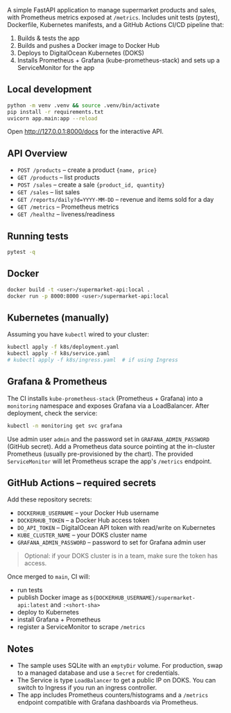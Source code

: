 A simple FastAPI application to manage supermarket products and sales, with Prometheus metrics exposed at `/metrics`. Includes unit tests (pytest), Dockerfile, Kubernetes manifests, and a GitHub Actions CI/CD pipeline that:

1. Builds & tests the app
2. Builds and pushes a Docker image to Docker Hub
3. Deploys to DigitalOcean Kubernetes (DOKS)
4. Installs Prometheus + Grafana (kube-prometheus-stack) and sets up a ServiceMonitor for the app

## Local development

```bash
python -m venv .venv && source .venv/bin/activate
pip install -r requirements.txt
uvicorn app.main:app --reload
```

Open http://127.0.0.1:8000/docs for the interactive API.

## API Overview
- `POST /products` – create a product `{name, price}`
- `GET /products` – list products
- `POST /sales` – create a sale `{product_id, quantity}`
- `GET /sales` – list sales
- `GET /reports/daily?d=YYYY-MM-DD` – revenue and items sold for a day
- `GET /metrics` – Prometheus metrics
- `GET /healthz` – liveness/readiness

## Running tests
```bash
pytest -q
```

## Docker
```bash
docker build -t <user>/supermarket-api:local .
docker run -p 8000:8000 <user>/supermarket-api:local
```

## Kubernetes (manually)
Assuming you have `kubectl` wired to your cluster:
```bash
kubectl apply -f k8s/deployment.yaml
kubectl apply -f k8s/service.yaml
# kubectl apply -f k8s/ingress.yaml  # if using Ingress
```

## Grafana & Prometheus
The CI installs `kube-prometheus-stack` (Prometheus + Grafana) into a `monitoring` namespace and exposes Grafana via a LoadBalancer. After deployment, check the service:
```bash
kubectl -n monitoring get svc grafana
```
Use admin user `admin` and the password set in `GRAFANA_ADMIN_PASSWORD` (GitHub secret). Add a Prometheus data source pointing at the in-cluster Prometheus (usually pre-provisioned by the chart). The provided `ServiceMonitor` will let Prometheus scrape the app's `/metrics` endpoint.

## GitHub Actions – required secrets
Add these repository secrets:

- `DOCKERHUB_USERNAME` – your Docker Hub username
- `DOCKERHUB_TOKEN` – a Docker Hub access token
- `DO_API_TOKEN` – DigitalOcean API token with read/write on Kubernetes
- `KUBE_CLUSTER_NAME` – your DOKS cluster name
- `GRAFANA_ADMIN_PASSWORD` – password to set for Grafana admin user

> Optional: if your DOKS cluster is in a team, make sure the token has access.

Once merged to `main`, CI will:
- run tests
- publish Docker image as `${DOCKERHUB_USERNAME}/supermarket-api:latest` and `:<short-sha>`
- deploy to Kubernetes
- install Grafana + Prometheus
- register a ServiceMonitor to scrape `/metrics`

## Notes
- The sample uses SQLite with an `emptyDir` volume. For production, swap to a managed database and use a `Secret` for credentials.
- The Service is type `LoadBalancer` to get a public IP on DOKS. You can switch to Ingress if you run an ingress controller.
- The app includes Prometheus counters/histograms and a `/metrics` endpoint compatible with Grafana dashboards via Prometheus.
